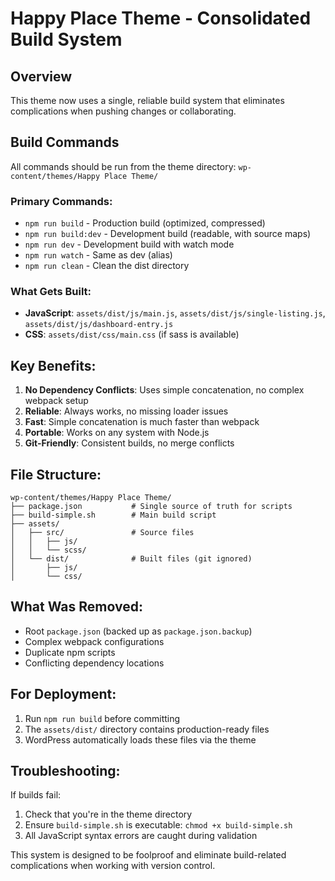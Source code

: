 # Happy Place Theme - Consolidated Build System

## Overview
This theme now uses a single, reliable build system that eliminates complications when pushing changes or collaborating.

## Build Commands
All commands should be run from the theme directory: `wp-content/themes/Happy Place Theme/`

### Primary Commands:
- `npm run build` - Production build (optimized, compressed)
- `npm run build:dev` - Development build (readable, with source maps)
- `npm run dev` - Development build with watch mode
- `npm run watch` - Same as dev (alias)
- `npm run clean` - Clean the dist directory

### What Gets Built:
- **JavaScript**: `assets/dist/js/main.js`, `assets/dist/js/single-listing.js`, `assets/dist/js/dashboard-entry.js`
- **CSS**: `assets/dist/css/main.css` (if sass is available)

## Key Benefits:
1. **No Dependency Conflicts**: Uses simple concatenation, no complex webpack setup
2. **Reliable**: Always works, no missing loader issues
3. **Fast**: Simple concatenation is much faster than webpack
4. **Portable**: Works on any system with Node.js
5. **Git-Friendly**: Consistent builds, no merge conflicts

## File Structure:
```
wp-content/themes/Happy Place Theme/
├── package.json           # Single source of truth for scripts
├── build-simple.sh        # Main build script
├── assets/
│   ├── src/               # Source files
│   │   ├── js/
│   │   └── scss/
│   └── dist/              # Built files (git ignored)
│       ├── js/
│       └── css/
```

## What Was Removed:
- Root `package.json` (backed up as `package.json.backup`)
- Complex webpack configurations
- Duplicate npm scripts
- Conflicting dependency locations

## For Deployment:
1. Run `npm run build` before committing
2. The `assets/dist/` directory contains production-ready files
3. WordPress automatically loads these files via the theme

## Troubleshooting:
If builds fail:
1. Check that you're in the theme directory
2. Ensure `build-simple.sh` is executable: `chmod +x build-simple.sh`
3. All JavaScript syntax errors are caught during validation

This system is designed to be foolproof and eliminate build-related complications when working with version control.

